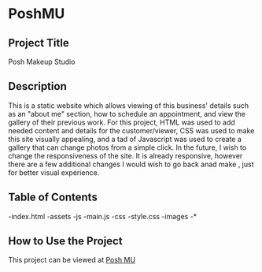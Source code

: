 # PoshMU

<h2>Project Title</h2>
Posh Makeup Studio

<h2>Description</h2>
This is a static website which allows viewing of this business' details such as an "about me" section, how to schedule an appointment, and view the gallery of their previous work. For this project, HTML was used to add needed content and details for the customer/viewer, CSS was used to make this site visually appealing, and a tad of Javascript was used to create a gallery that can change photos from a simple click. In the future, I wish to change the responsiveness of the site. It is already responsive, however there are a few additional changes I would wish to go back anad make , just for better visual experience. 

<h2>Table of Contents</h2>
-index.html
-assets
  -js
    -main.js
  -css
    -style.css
-images
  -*
<!-- How to install and run the program -->

<h2>How to Use the Project</h2>
This project can be viewed at <a href="https://poshmu.netlify.app">Posh MU</a>

<!--include a credit
add a license-->
